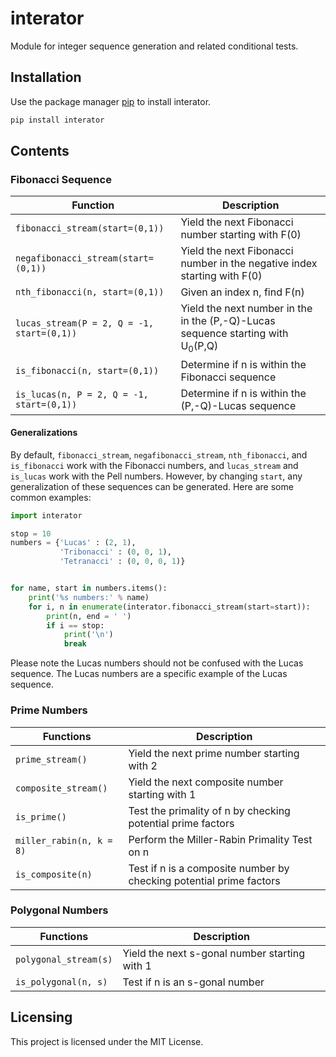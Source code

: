 # interator
Module for integer sequence generation and related conditional tests.

## Installation
Use the package manager [pip](https://pip.pypa.io/en/stable/) to install interator.
```bash
pip install interator
```

## Contents
### Fibonacci Sequence

| **Function**                               | **Description**                                                                            |
|--------------------------------------------|--------------------------------------------------------------------------------------------|
| `fibonacci_stream(start=(0,1))`            | Yield the next Fibonacci number starting with F(0)                                         |
| `negafibonacci_stream(start=(0,1))`        | Yield the next Fibonacci number in the negative index starting with F(0)                   |
| `nth_fibonacci(n, start=(0,1))`            | Given an index n, find F(n)                                                                |
| `lucas_stream(P = 2, Q = -1, start=(0,1))` | Yield the next number in the in the (P,-Q)-Lucas sequence starting with U<sub>0</sub>(P,Q) |
| `is_fibonacci(n, start=(0,1))`             | Determine if n is within the Fibonacci sequence                                            |
| `is_lucas(n, P = 2, Q = -1, start=(0,1))`  | Determine if n is within the (P,-Q)-Lucas sequence                                         |

#### Generalizations
By default, `fibonacci_stream`, `negafibonacci_stream`, `nth_fibonacci`, and `is_fibonacci` work with the Fibonacci numbers, and `lucas_stream` and `is_lucas` work with the Pell numbers. However, by changing `start`, any generalization of these sequences can be generated. Here are some common examples:

```python
import interator

stop = 10
numbers = {'Lucas' : (2, 1),
           'Tribonacci' : (0, 0, 1),
           'Tetranacci' : (0, 0, 0, 1)}


for name, start in numbers.items():
    print('%s numbers:' % name)
    for i, n in enumerate(interator.fibonacci_stream(start=start)):
        print(n, end = ' ')
        if i == stop:
            print('\n')
            break
```

Please note the Lucas numbers should not be confused with the Lucas sequence. The Lucas numbers are a specific example of the Lucas sequence.

### Prime Numbers
| **Functions**            | **Description**                                                     |
|--------------------------|---------------------------------------------------------------------|
| `prime_stream()`         | Yield the next prime number starting with 2                         |
| `composite_stream()`     | Yield the next composite number starting with 1                     |
| `is_prime()`             | Test the primality of n by checking potential prime factors         |
| `miller_rabin(n, k = 8)` | Perform the Miller-Rabin Primality Test on n                        |
| `is_composite(n)`        | Test if n is a composite number by checking potential prime factors |

### Polygonal Numbers
| **Functions**           | **Description**                               |
|-------------------------|-----------------------------------------------|
| `polygonal_stream(s)`   | Yield the next s-gonal number starting with 1 |
| `is_polygonal(n, s)`    | Test if n is an s-gonal number                |

## Licensing
This project is licensed under the MIT License.
